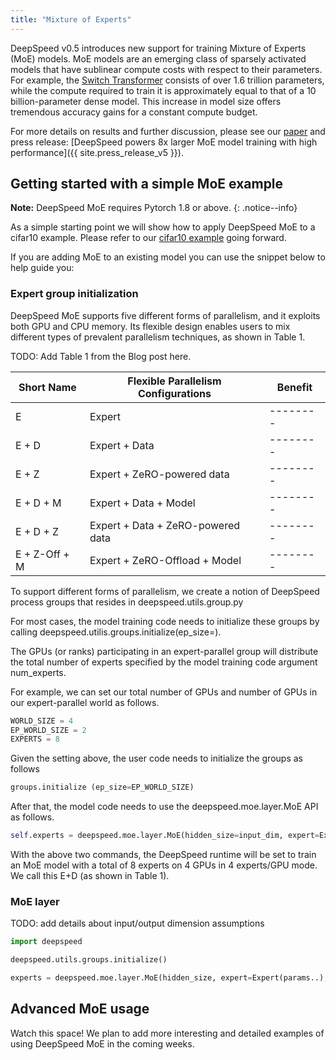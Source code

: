 ```yaml
---
title: "Mixture of Experts"
---
```


DeepSpeed v0.5 introduces new support for training Mixture of Experts (MoE) models. MoE models are an emerging class of sparsely activated models that have sublinear compute costs with respect to their parameters. For example, the [Switch Transformer](https://arxiv.org/abs/2101.03961) consists of over 1.6 trillion parameters, while the compute required to train it is approximately equal to that of a 10 billion-parameter dense model. This increase in model size offers tremendous accuracy gains for a constant compute budget.

For more details on results and further discussion, please see our [paper](https://aka.ms/zcode_moe) and press
release: [DeepSpeed powers 8x larger MoE model training with high performance]({{ site.press_release_v5 }}).

## Getting started with a simple MoE example

**Note:** DeepSpeed MoE requires Pytorch 1.8 or above.
{: .notice--info}

As a simple starting point we will show how to apply DeepSpeed MoE to a cifar10 example. Please refer to
our [cifar10 example](https://github.com/microsoft/DeepSpeedExamples/tree/master/cifar) going forward.

If you are adding MoE to an existing model you can use the snippet below to help guide you:


### Expert group initialization

DeepSpeed MoE supports five different forms of parallelism, and it exploits both GPU and CPU memory. Its flexible design enables users to mix different types of prevalent parallelism techniques, as shown in Table 1.

TODO: Add Table 1 from the Blog post here.

| Short Name       | Flexible Parallelism Configurations | Benefit  |
| ---------------- | ------------------------------------| -------- | 
| E                | Expert                              | -------- |
| E + D            | Expert + Data                       | -------- |
| E + Z            | Expert + ZeRO-powered data          | -------- |
| E + D + M        | Expert + Data + Model               | -------- |
| E + D + Z        | Expert + Data + ZeRO-powered data   | -------- |
| E + Z-Off + M    | Expert + ZeRO-Offload + Model       | -------- |

To support different forms of parallelism, we create a notion of DeepSpeed process groups that resides in deepspeed.utils.group.py

For most cases, the model training code needs to initialize these groups by calling deepspeed.utilis.groups.initialize(ep_size=<desired expert-parallel world size>).

The GPUs (or ranks) participating in an expert-parallel group will distribute the total number of experts specified by the model training code argument num_experts.

For example, we can set our total number of GPUs and number of GPUs in our expert-parallel world as follows. 

```python
WORLD_SIZE = 4
EP_WORLD_SIZE = 2
EXPERTS = 8
```

Given the setting above, the user code needs to initialize the groups as follows

```python
groups.initialize (ep_size=EP_WORLD_SIZE)
```
After that, the model code needs to use the deepspeed.moe.layer.MoE API as follows.

```python
self.experts = deepspeed.moe.layer.MoE(hidden_size=input_dim, expert=ExpertModule(), num_experts=EXPERTS)
```
With the above two commands, the DeepSpeed runtime will be set to train an MoE model with a total of 8 experts on 4 GPUs in 4 experts/GPU mode. We call this E+D (as shown in Table 1).


### MoE layer

TODO: add details about input/output dimension assumptions

```python
import deepspeed

deepspeed.utils.groups.initialize()

experts = deepspeed.moe.layer.MoE(hidden_size, expert=Expert(params..), num_experts=num_experts, k=2)
```

<!--
hidden_size (int): the hidden dimension of the model.
expert (torch.nn.Module): the torch module that defines the expert (e.g., MLP, torch.linear).
num_experts (int, optional): default=1, the total number of experts per layer.
k (int, optional): default=1, top-k gating value, only supports k=1 or k=2.
output_dropout_prob (float, optional): default=0.5, output dropout probability.
capacity_factor (float, optional): default=1.0, the capacity of the expert at training time.
eval_capacity_factor (float, optional): default=1.0, the capacity of the expert at eval time.
min_capacity (int, optional): default=4, min number of tokens per expert.
noisy_gate_policy (str, optional): default=None, noisy gate policy, valid options are 'Jitter', 'RSample' or 'None'.
-->



## Advanced MoE usage

Watch this space! We plan to add more interesting and detailed examples of using DeepSpeed MoE in the coming weeks.
